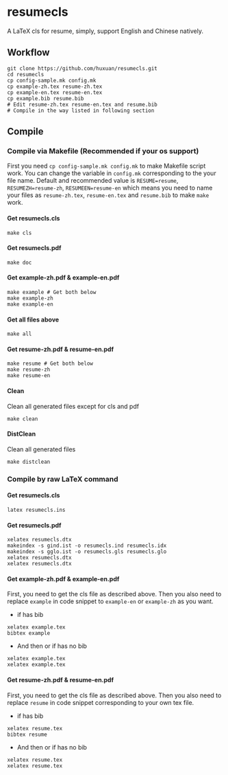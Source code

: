 # resumecls

A LaTeX cls for resume, simply, support English and Chinese natively.

## Workflow

```shell
git clone https://github.com/huxuan/resumecls.git
cd resumecls
cp config-sample.mk config.mk
cp example-zh.tex resume-zh.tex
cp example-en.tex resume-en.tex
cp example.bib resume.bib
# Edit resume-zh.tex resume-en.tex and resume.bib
# Compile in the way listed in following section
```
## Compile

### Compile via Makefile (Recommended if your os support)
First you need `cp config-sample.mk config.mk` to make Makefile script work.
You can change the variable in `config.mk` corresponding to the your file name.
Default and recommended value is `RESUME=resume`, `RESUMEZH=resume-zh`,
`RESUMEEN=resume-en` which means you need to name your files as
`resume-zh.tex`, `resume-en.tex` and `resume.bib` to make `make` work.

#### Get resumecls.cls
```shell
make cls
```

#### Get resumecls.pdf
```shell
make doc
```

#### Get example-zh.pdf & example-en.pdf
```shell
make example # Get both below
make example-zh
make example-en
```

#### Get all files above
```shell
make all
```

#### Get resume-zh.pdf & resume-en.pdf
```shell
make resume # Get both below
make resume-zh
make resume-en
```

#### Clean
Clean all generated files except for cls and pdf
```shell
make clean
```

#### DistClean
Clean all generated files
```shell
make distclean
```

### Compile by raw LaTeX command

#### Get resumecls.cls
```shell
latex resumecls.ins
```

#### Get resumecls.pdf
```shell
xelatex resumecls.dtx
makeindex -s gind.ist -o resumecls.ind resumecls.idx
makeindex -s gglo.ist -o resumecls.gls resumecls.glo
xelatex resumecls.dtx
xelatex resumecls.dtx
```

#### Get example-zh.pdf & example-en.pdf
First, you need to get the cls file as described above.
Then you also need to replace `example` in code snippet
to `example-en` or `example-zh` as you want.

- if has bib
```shell
xelatex example.tex
bibtex example
```

- And then or if has no bib
```shell
xelatex example.tex
xelatex example.tex
```

#### Get resume-zh.pdf & resume-en.pdf
First, you need to get the cls file as described above.
Then you also need to replace `resume` in code snippet
corresponding to your own tex file.

- if has bib
```shell
xelatex resume.tex
bibtex resume
```

- And then or if has no bib
```shell
xelatex resume.tex
xelatex resume.tex
```
